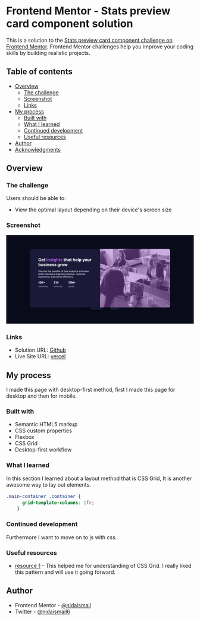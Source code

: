 # Frontend Mentor - Stats preview card component solution

This is a solution to the [Stats preview card component challenge on Frontend Mentor](https://www.frontendmentor.io/challenges/stats-preview-card-component-8JqbgoU62). Frontend Mentor challenges help you improve your coding skills by building realistic projects. 

## Table of contents

- [Overview](#overview)
  - [The challenge](#the-challenge)
  - [Screenshot](#screenshot)
  - [Links](#links)
- [My process](#my-process)
  - [Built with](#built-with)
  - [What I learned](#what-i-learned)
  - [Continued development](#continued-development)
  - [Useful resources](#useful-resources)
- [Author](#author)
- [Acknowledgments](#acknowledgments)


## Overview

### The challenge

Users should be able to:

- View the optimal layout depending on their device's screen size

### Screenshot

![](./Screenshot.png)


### Links

- Solution URL: [Github](https://github.com/nidaismail/stats-preview-card-component-main)
- Live Site URL: [vercel](https://stats-preview-card-component-main-rosy.vercel.app/)

## My process
I made this page with desktop-first method, first I made this page for desktop and then for mobile.

### Built with

- Semantic HTML5 markup
- CSS custom properties
- Flexbox
- CSS Grid
- Desktop-first workflow



### What I learned

In this section I learned about a layout method that  is CSS Grid, It is another awesome way to lay out elements.

```css
.main-container .container {
      grid-template-columns: 1fr;
    }
```




### Continued development

Furthermore I want to move on to js with css.


### Useful resources

- [ resource 1](https://css-tricks.com/snippets/css/complete-guide-grid/#introduction) - This helped me for understanding of CSS Grid. I really liked this pattern and will use it going forward.

## Author

- Frontend Mentor - [@nidaismail](https://www.frontendmentor.io/profile/ismail)
- Twitter - [@nidaismail6](https://www.twitter.com/nidaismail6)

